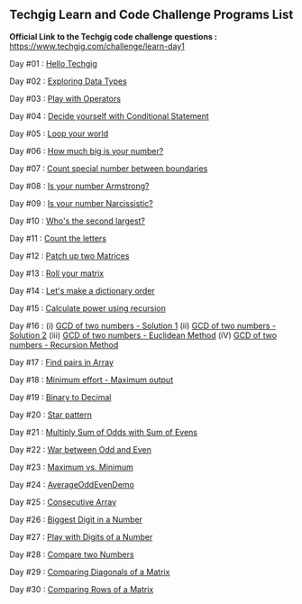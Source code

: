 Techgig Learn and Code Challenge Programs List
----------------------------------------------
<b>Official Link to the Techgig code challenge questions :</b> https://www.techgig.com/challenge/learn-day1

Day #01 : <a href="AddStringDemo.java">Hello Techgig</a>

Day #02 : <a href="GetClassDemo.java">Exploring Data Types</a>

Day #03 : <a href="SimpleInterestDemo.java">Play with Operators</a>

Day #04 : <a href="ConditionalsDemo.java">Decide yourself with Conditional Statement</a>

Day #05 : <a href="FactorialDemo.java">Loop your world</a>

Day #06 : <a href="NumberCountDemo.java">How much big is your number?</a>

Day #07 : <a href="PrimeCountDemo.java">Count special number between boundaries</a>

Day #08 : <a href="ArmstrongDemo.java">Is your number Armstrong?</a>

Day #09 : <a href="NarcissisticDemo.java">Is your number Narcissistic?</a>

Day #10 : <a href="SecondLargestDemo.java">Who's the second largest?</a>

Day #11 : <a href="StringCounterDemo.java">Count the letters</a>

Day #12 : <a href="MatrixAdditionDemo.java">Patch up two Matrices</a>

Day #13 : <a href="MatrixRollDemo.java">Roll your matrix</a>

Day #14 : <a href="DictionaryLexicalDemo.java">Let's make a dictionary order</a>

Day #15 : <a href="PowerRecursionDemo.java">Calculate power using recursion</a>

Day #16 : (i) <a href="GCDDemo.java">GCD of two numbers - Solution 1</a>
         (ii) <a href="GCDDemo2.java">GCD of two numbers - Solution 2</a>
         (iii) <a href="GCDEuclideanDemo.java">GCD of two numbers - Euclidean Method</a>
         (iV) <a href="GCDRecursionDemo.java">GCD of two numbers - Recursion Method</a>

Day #17 : <a href="FindInArrayDemo.java">Find pairs in Array</a>

Day #18 : <a href="SortingSubArrayDemo.java">Minimum effort - Maximum output</a>

Day #19 : <a href="BinaryToDecimalDemo.java">Binary to Decimal</a>

Day #20 : <a href="CylinderStarPatternDemo.java">Star pattern</a>

Day #21 : <a href="AddProductOddEvenDemo.java">Multiply Sum of Odds with Sum of Evens</a>

Day #22 : <a href="AddSubtractOddEvenDemo.java">War between Odd and Even</a>

Day #23 : <a href="MinVSMaxArrayDemo.java">Maximum vs. Minimum</a>

Day #24 : <a href="AverageOddEvenDemo.java">AverageOddEvenDemo</a>

Day #25 : <a href="ConsecutiveArrayDemo.java">Consecutive Array</a>

Day #26 : <a href="BiggestDigitDemo.java">Biggest Digit in a Number</a>

Day #27 : <a href="OddEvenSubtractDemo.java">Play with Digits of a Number</a>

Day #28 : <a href="CompareSumOfDigitsDemo.java">Compare two Numbers</a>

Day #29 : <a href="CompareDiagonalMatrixDemo.java">Comparing Diagonals of a Matrix</a>

Day #30 : <a href="CompareMatrixRowsDemo.java">Comparing Rows of a Matrix </a>

